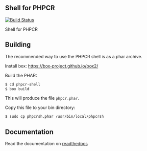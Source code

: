 Shell for PHPCR
---------------

[![Build Status](https://travis-ci.org/phpcr/phpcr-shell.png?branch=master)](https://travis-ci.org/phpcr/phpcr-shell)

Shell for PHPCR

## Building

The recommended way to use the PHPCR shell is as a phar archive.

Install box: https://box-project.github.io/box2/

Build the PHAR:

````bash
$ cd phpcr-shell
$ box build
````

This will produce the file `phpcr.phar`.

Copy this file to your bin directory:

````bash
$ sudo cp phpcrsh.phar /usr/bin/local/phpcrsh
````

## Documentation

Read the documentation on [readthedocs](http://phpcr.readthedocs.org/en/latest/phpcr-shell/index.html)
